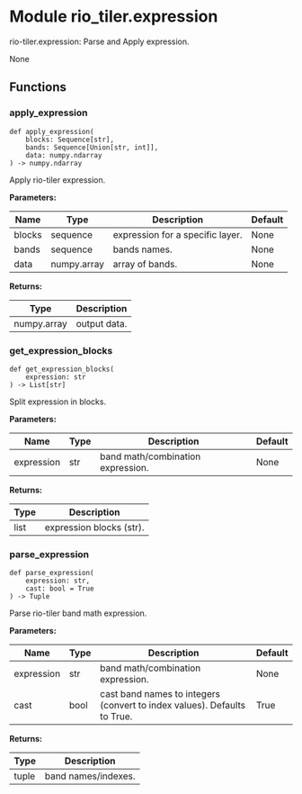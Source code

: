 # Module rio_tiler.expression

rio-tiler.expression: Parse and Apply expression.

None

## Functions

    
### apply_expression

```python3
def apply_expression(
    blocks: Sequence[str],
    bands: Sequence[Union[str, int]],
    data: numpy.ndarray
) -> numpy.ndarray
```

    
Apply rio-tiler expression.

**Parameters:**

| Name | Type | Description | Default |
|---|---|---|---|
| blocks | sequence | expression for a specific layer. | None |
| bands | sequence | bands names. | None |
| data | numpy.array |  array of bands. | None |

**Returns:**

| Type | Description |
|---|---|
| numpy.array | output data. |

    
### get_expression_blocks

```python3
def get_expression_blocks(
    expression: str
) -> List[str]
```

    
Split expression in blocks.

**Parameters:**

| Name | Type | Description | Default |
|---|---|---|---|
| expression | str | band math/combination expression. | None |

**Returns:**

| Type | Description |
|---|---|
| list | expression blocks (str). |

    
### parse_expression

```python3
def parse_expression(
    expression: str,
    cast: bool = True
) -> Tuple
```

    
Parse rio-tiler band math expression.

**Parameters:**

| Name | Type | Description | Default |
|---|---|---|---|
| expression | str | band math/combination expression. | None |
| cast | bool | cast band names to integers (convert to index values). Defaults to True. | True |

**Returns:**

| Type | Description |
|---|---|
| tuple | band names/indexes. |